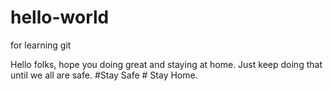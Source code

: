 # hello-world
for learning git 

Hello folks, hope you doing great and staying at home. Just keep doing that until we all are safe.
#Stay Safe # Stay Home.

